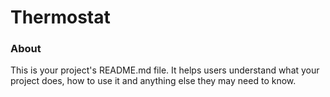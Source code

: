 Thermostat
==========

### About

This is your project's README.md file. It helps users understand what your
project does, how to use it and anything else they may need to know.